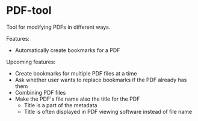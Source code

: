 # PDF-tool
Tool for modifying PDFs in different ways.

Features:
- Automatically create bookmarks for a PDF

Upcoming features:
- Create bookmarks for multiple PDF files at a time
- Ask whether user wants to replace bookmarks if the PDF already has them
- Combining PDF files
- Make the PDF's file name also the title for the PDF
  - Title is a part of the metadata
  - Title is often displayed in PDF viewing software instead of file name
